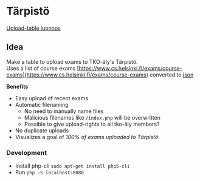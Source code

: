 # Tärpistö

[Upload-table luonnos](https://juhapekkamoilanen.github.io/tarpisto-stuff/upload_table.html)

## Idea

Make a table to upload exams to TKO-äly's Tärpistö.  
Uses a list of course exams [https://www.cs.helsinki.fi/exams/course-exams](https://www.cs.helsinki.fi/exams/course-exams) converted to [json](https://github.com/juhapekkamoilanen/tarpisto-stuff/blob/master/cs_exams_2017_period_3.json)

**Benefits**
* Easy upload of recent exams
* Automatic filenaming
  * No need to manually name files
  * Malicious filenames like `/index.php` will be overwritten
  * Possible to give upload-rights to all tko-äly members?
* No duplicate uploads
* Visualizes a goal of _100% of exams uploaded to Tärpistö_

### Development

* Install php-cli `sudo apt-get install php5-cli`
* Run `php -S localhost:8080`
